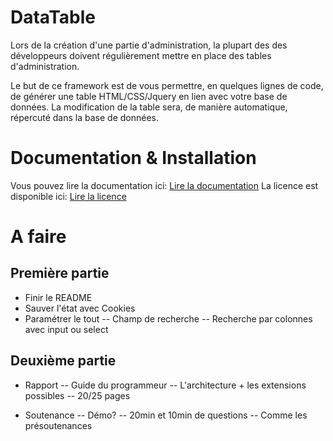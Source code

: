 DataTable
==================================

Lors de la création d'une partie d'administration, la plupart des des développeurs doivent régulièrement mettre en place des tables d'administration.

Le but de ce framework est de vous permettre, en quelques lignes de code, de générer une table HTML/CSS/Jquery en lien avec votre base de données.
La modification de la table sera, de manière automatique, répercuté dans la base de données.

# Documentation & Installation

Vous pouvez lire la documentation ici: [Lire la documentation](https://github.com/doudou34/DataTable/blob/master/DataTable/resources/README.md)
La licence est disponible ici: [Lire la licence](https://github.com/doudou34/DataTable/blob/master/DataTable/resources/LICENCE.md)

# A faire

## Première partie
- Finir le README
- Sauver l'état avec Cookies
- Paramétrer le tout
-- Champ de recherche
-- Recherche par colonnes avec input ou select

## Deuxième partie
- Rapport
-- Guide du programmeur
-- L'architecture + les extensions possibles
-- 20/25 pages

- Soutenance
-- Démo?
-- 20min et 10min de questions
-- Comme les présoutenances
